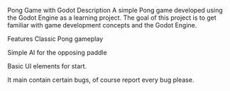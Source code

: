 Pong Game with Godot
Description
A simple Pong game developed using the Godot Engine as a learning project. The goal of this project is to get familiar with game development concepts and the Godot Engine.

Features
Classic Pong gameplay

Simple AI for the opposing paddle

Basic UI elements for start.

It main contain certain bugs, of course report every bug please.
